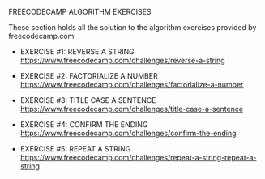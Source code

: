 FREECODECAMP ALGORITHM EXERCISES

These section holds all the solution to the algorithm exercises provided by freecodecamp.com

[URL]: https://www.freecodecamp.com/challenges/

- EXERCISE #1: REVERSE A STRING
https://www.freecodecamp.com/challenges/reverse-a-string

- EXERCISE #2: FACTORIALIZE A NUMBER
https://www.freecodecamp.com/challenges/factorialize-a-number

- EXERCISE #3: TITLE CASE A SENTENCE
https://www.freecodecamp.com/challenges/title-case-a-sentence

- EXERCISE #4: CONFIRM THE ENDING
https://www.freecodecamp.com/challenges/confirm-the-ending

- EXERCISE #5: REPEAT A STRING
https://www.freecodecamp.com/challenges/repeat-a-string-repeat-a-string
